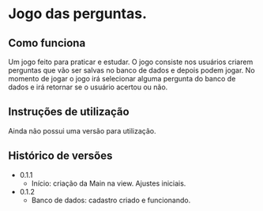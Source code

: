 # Jogo das perguntas.

## Como funciona

Um jogo feito para praticar e estudar. O jogo consiste nos usuários criarem perguntas que vão ser salvas no banco de dados e depois podem jogar. No momento de jogar o jogo irá selecionar alguma pergunta do banco de dados e irá retornar se o usuário acertou ou não.

## Instruções de utilização

Ainda não possui uma versão para utilização.

## Histórico de versões

* 0.1.1
    * Início: criação da Main na view. Ajustes iniciais. 
*  0.1.2
    * Banco de dados: cadastro criado e funcionando.
